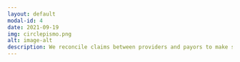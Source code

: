 ```yaml
---
layout: default
modal-id: 4
date: 2021-09-19
img: circlepismo.png
alt: image-alt
description: We reconcile claims between providers and payors to make sure everyone is on the same page. Meetings with stakeholders go better when everyone has the same information. Let us validate your data so you can focus on the important things.
---
```

